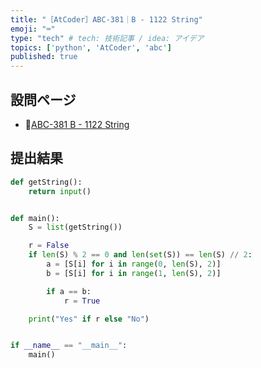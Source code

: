 ```yaml
---
title: "［AtCoder］ABC-381｜B - 1122 String"
emoji: "⌨️"
type: "tech" # tech: 技術記事 / idea: アイデア
topics: ['python', 'AtCoder', 'abc']
published: true
---
```


## 設問ページ

- 🔗[ABC-381 B - 1122 String](https://atcoder.jp/contests/abc381/tasks/abc381_b)

## 提出結果

```python
def getString():
    return input()


def main():
    S = list(getString())

    r = False
    if len(S) % 2 == 0 and len(set(S)) == len(S) // 2:
        a = [S[i] for i in range(0, len(S), 2)]
        b = [S[i] for i in range(1, len(S), 2)]

        if a == b:
            r = True

    print("Yes" if r else "No")


if __name__ == "__main__":
    main()
```
